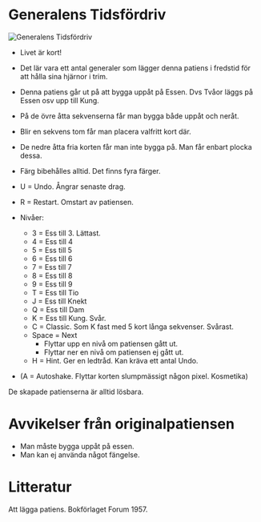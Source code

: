 # Generalens Tidsfördriv

![](bild3.jpg "Generalens Tidsfördriv")

* Livet är kort!
* Det lär vara ett antal generaler som lägger denna patiens i fredstid för att hålla sina hjärnor i trim.
* Denna patiens går ut på att bygga uppåt på Essen. Dvs Tvåor läggs på Essen osv upp till Kung.
* På de övre åtta sekvenserna får man bygga både uppåt och neråt.
* Blir en sekvens tom får man placera valfritt kort där.
* De nedre åtta fria korten får man inte bygga på. Man får enbart plocka dessa.
* Färg bibehålles alltid. Det finns fyra färger.

* U = Undo. Ångrar senaste drag.
* R = Restart. Omstart av patiensen.
* Nivåer:
	* 3 = Ess till 3. Lättast.
	* 4 = Ess till 4
	* 5 = Ess till 5
	* 6 = Ess till 6
	* 7 = Ess till 7
	* 8 = Ess till 8
	* 9 = Ess till 9
	* T = Ess till Tio
	* J = Ess till Knekt
	* Q = Ess till Dam
	* K = Ess till Kung. Svår.
	* C = Classic. Som K fast med 5 kort långa sekvenser. Svårast.
	* Space = Next
		* Flyttar upp en nivå om patiensen gått ut.
		* Flyttar ner en nivå om patiensen ej gått ut.
	* H = Hint. Ger en ledtråd. Kan kräva ett antal Undo.
* (A = Autoshake. Flyttar korten slumpmässigt någon pixel. Kosmetika)

De skapade patienserna är alltid lösbara.

# Avvikelser från originalpatiensen

* Man måste bygga uppåt på essen.
* Man kan ej använda något fängelse.

# Litteratur

Att lägga patiens. Bokförlaget Forum 1957.